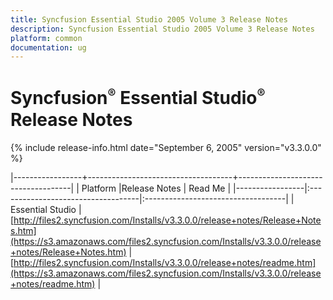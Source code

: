 ```yaml
---
title: Syncfusion Essential Studio 2005 Volume 3 Release Notes  
description: Syncfusion Essential Studio 2005 Volume 3 Release Notes  
platform: common
documentation: ug
---
```


# Syncfusion<sup style="font-size:70%">&reg;</sup> Essential Studio<sup style="font-size:70%">&reg;</sup> Release Notes  

{% include release-info.html date="September 6, 2005"  version="v3.3.0.0" %} 

|-----------------+------------------------------------+------------------------------------|
|   Platform      |Release Notes                       | Read Me                            |
|-----------------|:-----------------------------------|:-----------------------------------|
| Essential Studio  | [http://files2.syncfusion.com/Installs/v3.3.0.0/release+notes/Release+Notes.htm](https://s3.amazonaws.com/files2.syncfusion.com/Installs/v3.3.0.0/release+notes/Release+Notes.htm) | [http://files2.syncfusion.com/Installs/v3.3.0.0/release+notes/readme.htm](https://s3.amazonaws.com/files2.syncfusion.com/Installs/v3.3.0.0/release+notes/readme.htm) |



